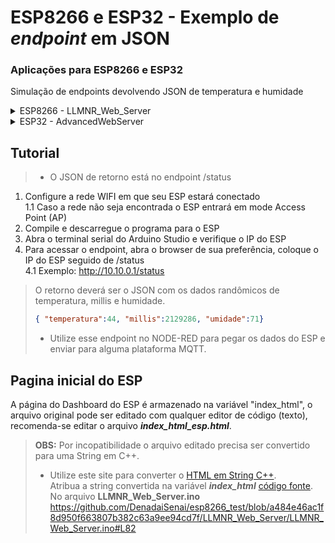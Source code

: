 # ESP8266 e ESP32 - Exemplo de _endpoint_ em JSON

### Aplicações para ESP8266 e ESP32

Simulação de endpoints devolvendo JSON de temperatura e humidade

<details>  
  <summary>ESP8266 - LLMNR_Web_Server</summary>
- Web server para ESP8266
Link para configurar o NodeMCU ESP8266 no Arduino studio: https://arduino.esp8266.com/stable/package_esp8266com_index.json
</details>
<details>
  <summary>ESP32 - AdvancedWebServer</summary>
- Web server para ESP32
</details>

## Tutorial  
> - O JSON de retorno está no endpoint /status

1. Configure a rede WIFI em que seu ESP estará conectado  
1.1 Caso a rede não seja encontrada o ESP entrará em mode Access Point (AP)  
2. Compile e descarregue o programa para o ESP 
3. Abra o terminal serial do Arduino Studio e verifique o IP do ESP
4. Para acessar o endpoint, abra o browser de sua preferência, coloque o IP do ESP seguido de /status  
4.1 Exemplo: http://10.10.0.1/status
  > O retorno deverá ser o JSON com os dados randômicos de temperatura, millis e humidade.  
> ```json
> { "temperatura":44, "millis":2129286, "umidade":71}
> ```    
> - Utilize esse endpoint no NODE-RED para pegar os dados do ESP e enviar para alguma plataforma MQTT.

## Pagina inicial do ESP
A página do Dashboard do ESP é armazenado na variável "index_html", o arquivo original pode ser editado com qualquer editor de código (texto), recomenda-se editar o arquivo **_index_html_esp.html_**.
> **OBS:** Por incopatibilidade o arquivo editado precisa ser convertido para uma String em C++.  
> - Utilize este site para converter o [HTML em String C++](https://tomeko.net/online_tools/cpp_text_escape.php?lang=en).  
> Atribua a string convertida na variável **_index_html_** [código fonte](https://github.com/DenadaiSenai/esp8266_test/blob/a484e46ac1f8d950f663807b382c63a9ee94cd7f/LLMNR_Web_Server/LLMNR_Web_Server.ino#L82).  
> No arquivo **LLMNR_Web_Server.ino** https://github.com/DenadaiSenai/esp8266_test/blob/a484e46ac1f8d950f663807b382c63a9ee94cd7f/LLMNR_Web_Server/LLMNR_Web_Server.ino#L82